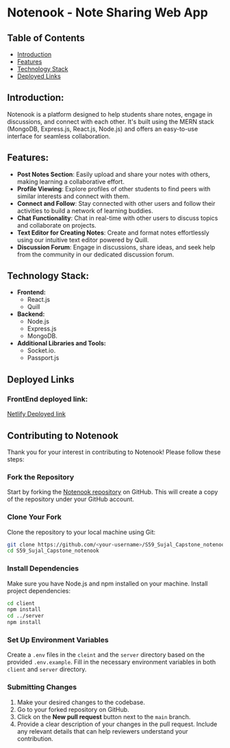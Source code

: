 # Notenook - Note Sharing Web App

## Table of Contents
- [Introduction](#introduction)
- [Features](#features)
- [Technology Stack](#technology-stack)
- [Deployed Links](#deployed-links)

## Introduction:

Notenook is a platform designed to help students share notes, engage in discussions, and connect with each other. It's built using the MERN stack (MongoDB, Express.js, React.js, Node.js) and offers an easy-to-use interface for seamless collaboration.

## Features:

- **Post Notes Section**: Easily upload and share your notes with others, making learning a collaborative effort.
- **Profile Viewing**: Explore profiles of other students to find peers with similar interests and connect with them.
- **Connect and Follow**: Stay connected with other users and follow their activities to build a network of learning buddies.
- **Chat Functionality**: Chat in real-time with other users to discuss topics and collaborate on projects.
- **Text Editor for Creating Notes**: Create and format notes effortlessly using our intuitive text editor powered by Quill.
- **Discussion Forum**: Engage in discussions, share ideas, and seek help from the community in our dedicated discussion forum.

## Technology Stack:

- **Frontend:**
  - React.js
  - Quill
- **Backend:**
  - Node.js
  - Express.js
  - MongoDB.
- **Additional Libraries and Tools:**
  - Socket.io.
  - Passport.js

## Deployed Links
### FrontEnd deployed link:
[Netlify Deployed link](https://notenook.netlify.app/)

## Contributing to Notenook

Thank you for your interest in contributing to Notenook! Please follow these steps:

### Fork the Repository

Start by forking the [Notenook repository](https://github.com/kalviumcommunity/S59_Sujal_Capstone_notenook) on GitHub. This will create a copy of the repository under your GitHub account.

### Clone Your Fork

Clone the repository to your local machine using Git:

```bash
git clone https://github.com/<your-username>/S59_Sujal_Capstone_notenook.git
cd S59_Sujal_Capstone_notenook
```

### Install Dependencies

Make sure you have Node.js and npm installed on your machine. Install project dependencies:

```bash
cd client
npm install
cd ../server
npm install
```

### Set Up Environment Variables

Create a `.env` files in the `cleint` and the `server` directory based on the provided `.env.example`. Fill in the necessary environment variables in both `client` and `server` directory.

### Submitting Changes

1. Make your desired changes to the codebase.
2. Go to your forked repository on GitHub.
3. Click on the **New pull request** button next to the `main` branch.
4. Provide a clear description of your changes in the pull request. Include any relevant details that can help reviewers understand your contribution.

